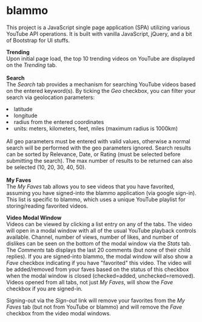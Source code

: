 # blammo
This project is a JavaScript single page application (SPA) utilizing various YouTube API operations. It is built with vanilla JavaScript, jQuery, and a bit of Bootstrap for UI stuffs.

<b>Trending</b></br>
Upon initial page load, the top 10 trending videos on YouTube are displayed on the <i>Trending</i> tab. </br></br>
<b>Search</b></br>
The <i>Search</i> tab provides a mechanism for searching YouTube videos based on the entered keyword(s). 
By ticking the <i>Geo</i> checkbox, you can filter your search via geolocation parameters:
<li>latitude</li>
<li>longitude</li>
<li>radius from the entered coordinates</li>
<li>units: meters, kilometers, feet, miles (maximum radius is 1000km)</li></br>
All geo parameters must be entered with valid values, otherwise a normal search will be performed with the geo parameters ignored.
Search results can be sorted by Relevance, Date, or Rating (must be selected before submitting the search). The max number of results to be returned can also be selected (10, 20, 30, 40, 50).</br></br>
<b>My Faves</b></br>
The <i>My Faves</i> tab allows you to see videos that you have favorited, assuming you have signed-into the blammo application (via google sign-in). This list is specific to blammo, which uses a unique YouTube playlist for storing/reading favorited videos.

<b>Video Modal Window</b></br>
Videos can be viewed by clicking a list entry on any of the tabs. The video will open in a modal window with all of the usual YouTube playback controls available. Channel, number of views, number of likes, and number of dislikes can be seen on the bottom of the modal window via the <i>Stats</i> tab. The <i>Comments</i> tab displays the last 20 comments (but none of their child replies). If you are signed-into blammo, the modal window will also show a <i>Fave</i> checkbox indicating if you have "favorited" this video. The video will be added/removed from your faves based on the status of this checkbox when the modal window is closed (checked=added, unchecked=removed). Videos opened from all tabs, not just <i>My Faves</i>, will show the <i>Fave</i> checkbox if you are signed-in.

Signing-out via the <i>Sign-out</i> link will remove your favorites from the <i>My Faves</i> tab (but not from YouTube or blammo) and will remove the <i>Fave</i> checkbox from the video modal windows.
